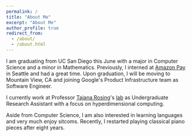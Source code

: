 ```yaml
---
permalink: /
title: "About Me"
excerpt: "About Me"
author_profile: true
redirect_from: 
  - /about/
  - /about.html
---
```


I am graduating from UC San Diego this June with a major in Computer Science and a minor in Mathematics. 
Previously, I interned at [Amazon Pay](https://pay.amazon.com/us/) in Seattle and had a great time.
Upon graduation, I will be moving to Mountain View, CA and joining Google's Product Infrastructure team as Software Engineer.

I currently work at Professor [Tajana Rosing](https://cseweb.ucsd.edu/~trosing/)'s [lab](https://seelab.ucsd.edu/) as Undergraduate Research Assistant with a focus on hyperdimensional computing.

Aside from Computer Science, I am also interested in learning languages and very much enjoy sitcoms. 
Recently, I restarted playing classical piano pieces after eight years.

